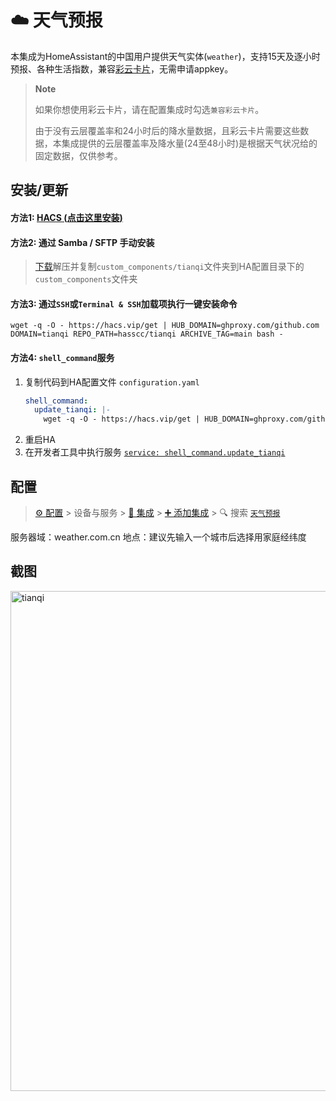 # ☁️ 天气预报


本集成为HomeAssistant的中国用户提供天气实体(`weather`)，支持15天及逐小时预报、各种生活指数，兼容[彩云卡片](https://github.com/fineemb/lovelace-colorfulclouds-weather-card)，无需申请appkey。


> **Note**
> 
> 如果你想使用彩云卡片，请在配置集成时勾选`兼容彩云卡片`。
>
> 由于没有云层覆盖率和24小时后的降水量数据，且彩云卡片需要这些数据，本集成提供的云层覆盖率及降水量(24至48小时)是根据天气状况给的固定数据，仅供参考。


<a name="install"></a>
## 安装/更新

#### 方法1: [HACS (**点击这里安装**)](https://my.home-assistant.io/redirect/hacs_repository/?owner=hasscc&repository=tianqi&category=integration)

#### 方法2: 通过 Samba / SFTP 手动安装
> [下载](https://github.com/hasscc/tianqi/archive/main.zip)解压并复制`custom_components/tianqi`文件夹到HA配置目录下的`custom_components`文件夹

#### 方法3: 通过`SSH`或`Terminal & SSH`加载项执行一键安装命令
```shell
wget -q -O - https://hacs.vip/get | HUB_DOMAIN=ghproxy.com/github.com DOMAIN=tianqi REPO_PATH=hasscc/tianqi ARCHIVE_TAG=main bash -
```

#### 方法4: `shell_command`服务
1. 复制代码到HA配置文件 `configuration.yaml`
    ```yaml
    shell_command:
      update_tianqi: |-
        wget -q -O - https://hacs.vip/get | HUB_DOMAIN=ghproxy.com/github.com DOMAIN=tianqi REPO_PATH=hasscc/tianqi ARCHIVE_TAG=main bash -
    ```
2. 重启HA
3. 在开发者工具中执行服务 [`service: shell_command.update_tianqi`](https://my.home-assistant.io/redirect/developer_call_service/?service=shell_command.update_tianqi)


<a name="config"></a>
## 配置

> [⚙️ 配置](https://my.home-assistant.io/redirect/config) > 设备与服务 > [🧩 集成](https://my.home-assistant.io/redirect/integrations) > [➕ 添加集成](https://my.home-assistant.io/redirect/config_flow_start?domain=tianqi) > 🔍 搜索 [`天气预报`](https://my.home-assistant.io/redirect/config_flow_start?domain=tianqi)

服务器域：weather.com.cn
地点：建议先输入一个城市后选择用家庭经纬度

## 截图
<img width="800" alt="tianqi" src="https://github.com/hasscc/tianqi/assets/4549099/545e5c98-dce3-46b6-95c0-3e42d8a26a9a">

